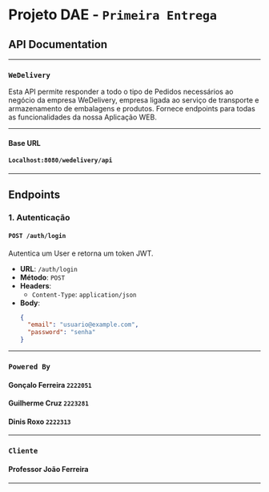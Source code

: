 # Projeto DAE - `Primeira Entrega`
## API Documentation

---

### `WeDelivery`

Esta API permite responder a todo o tipo de Pedidos necessários ao negócio da empresa WeDelivery, empresa ligada ao serviço de transporte e armazenamento de embalagens e produtos. Fornece endpoints para todas as funcionalidades da nossa Aplicação WEB.

---

#### Base URL
#### `Localhost:8080/wedelivery/api`

---

## Endpoints

### 1. **Autenticação**

#### `POST /auth/login`

Autentica um User e retorna um token JWT.

- **URL**: `/auth/login`
- **Método**: `POST`
- **Headers**: 
  - `Content-Type`: `application/json`
- **Body**:
  ```json
  {
    "email": "usuario@example.com",
    "password": "senha"
  }


---
### `Powered By`
#### Gonçalo Ferreira `2222051`
#### Guilherme Cruz   `2223281`
#### Dinis Roxo       `2222313`

---

### `Cliente`
#### Professor João Ferreira


---
